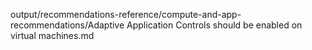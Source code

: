 output/recommendations-reference/compute-and-app-recommendations/Adaptive Application Controls should be enabled on virtual machines.md